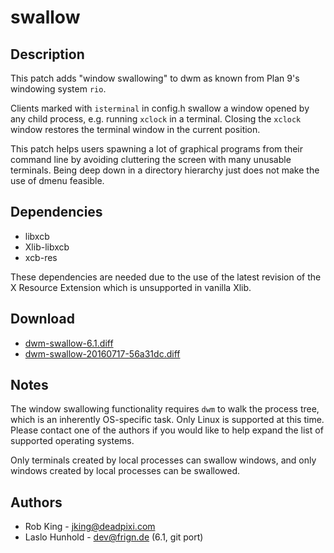 swallow
=======

Description
-----------

This patch adds "window swallowing" to dwm as known from Plan 9's windowing
system `rio`.

Clients marked with `isterminal` in config.h swallow a window opened by
any child process, e.g. running `xclock` in a terminal.
Closing the `xclock` window restores the terminal window in the current
position.

This patch helps users spawning a lot of graphical programs from their
command line by avoiding cluttering the screen with many unusable terminals.
Being deep down in a directory hierarchy just does not make the use of
dmenu feasible.

Dependencies
------------

 * libxcb
 * Xlib-libxcb
 * xcb-res

These dependencies are needed due to the use of the latest revision of the X
Resource Extension which is unsupported in vanilla Xlib.

Download
--------

 * [dwm-swallow-6.1.diff](dwm-swallow-6.1.diff)
 * [dwm-swallow-20160717-56a31dc.diff](dwm-swallow-20160717-56a31dc.diff)

Notes
-----

The window swallowing functionality requires `dwm` to walk the process tree,
which is an inherently OS-specific task. Only Linux is supported at this time.
Please contact one of the authors if you would like to help expand the list
of supported operating systems.

Only terminals created by local processes can swallow windows, and only
windows created by local processes can be swallowed.

Authors
-------

 * Rob King - <jking@deadpixi.com>
 * Laslo Hunhold - <dev@frign.de> (6.1, git port)
